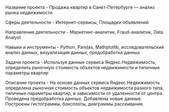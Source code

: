 Название проекта - Продажа квартир в Санкт-Петербурге — анализ рынка недвижимости

Сферы деятельности - Интернет-сервисы, Площадки объявлений

Направление деятельности - Маркетинг-аналитик, Fraud-аналитик, Data Analyst

Навыки и инструменты - Python, Pandas, Mathplotlib, исследовательский анализ данных, визуализация данных, предобработка данных

Задачи проекта - Используя данные сервиса Яндекс.Недвижимость, определить рыночную стоимость объектов недвижимости и типичные параметры квартир

Описание проекта - На основе данных сервиса Яндекс.Недвижимость определена рыночная стоимость объектов недвижимости разного типа, типичные параметры квартир, в зависимости от удаленности от центра. Проведена предобработка данных. Добавлены новые данные. Построены гистограммы, боксплоты, диаграммы рассеивания.
